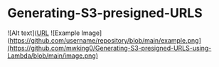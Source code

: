 # Generating-S3-presigned-URLS
![Alt text]([URL](https://github.com/username/repository/blob/main/example.png](https://github.com/mwking0/Generating-S3-presigned-URLS-using-Lambda/blob/main/image.png))
![Example Image](https://github.com/username/repository/blob/main/example.png](https://github.com/mwking0/Generating-S3-presigned-URLS-using-Lambda/blob/main/image.png)
